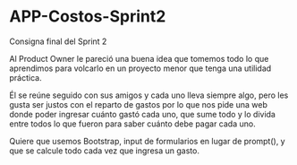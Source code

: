 # APP-Costos-Sprint2
Consigna final del Sprint 2

Al Product Owner le pareció una buena idea que tomemos todo lo que aprendimos
para volcarlo en un proyecto menor que tenga una utilidad práctica.

Él se reúne seguido con sus amigos y cada uno lleva siempre algo, pero les gusta
ser justos con el reparto de gastos por lo que nos pide una web donde poder
ingresar cuánto gastó cada uno, que sume todo y lo divida entre todos lo que fueron
para saber cuánto debe pagar cada uno.

Quiere que usemos Bootstrap, input de formularios en lugar de prompt(), y que se
calcule todo cada vez que ingresa un gasto.
